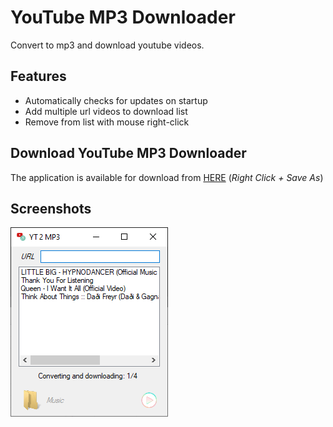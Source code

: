 # YouTube MP3 Downloader

Convert to mp3 and download youtube videos.

## Features

- Automatically checks for updates on startup
- Add multiple url videos to download list
- Remove from list with mouse right-click


## Download YouTube MP3 Downloader

The application is available for download from [HERE](https://github.com/oiproks/YouTube-MP3-Downloader/blob/master/Contents/YouTube-MP3-Downloader.zip?raw=true) (_Right Click + Save As_)

## Screenshots
![Screenshots](/Contents/Screen.png)
